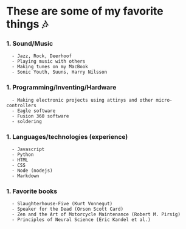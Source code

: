 # These are some of my favorite things :notes:
### 1. Sound/Music
      - Jazz, Rock, Deerhoof
      - Playing music with others
      - Making tunes on my MacBook
      - Sonic Youth, Suuns, Harry Nilsson
### 1. Programming/Inventing/Hardware
      - Making electronic projects using attinys and other micro-controllers
      - Eagle software
      - Fusion 360 software
      - soldering
### 1. Languages/technologies (experience)
      - Javascript
      - Python
      - HTML
      - CSS
      - Node (nodejs)
      - Markdown
### 1. Favorite books
      - Slaughterhouse-Five (Kurt Vonnegut)
      - Speaker for the Dead (Orson Scott Card)
      - Zen and the Art of Motorcycle Maintenance (Robert M. Pirsig)
      - Principles of Neural Science (Eric Kandel et al.)
